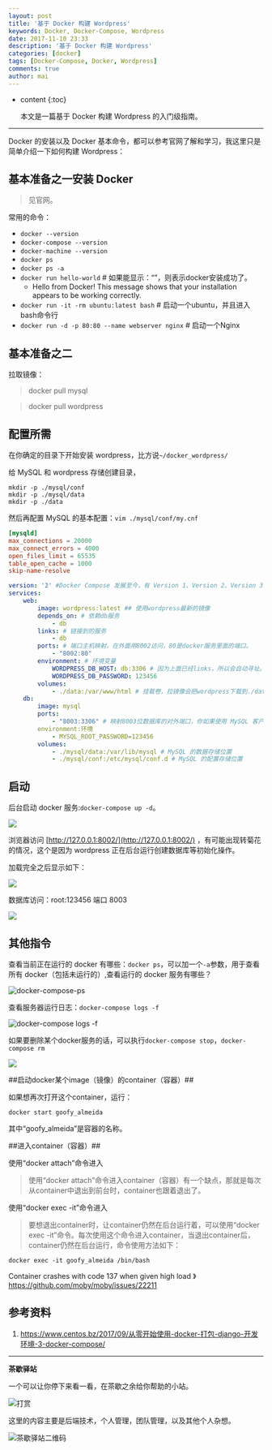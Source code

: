 ```yaml
---
layout: post
title: '基于 Docker 构建 Wordpress'
keywords: Docker, Docker-Compose, Wordpress
date: 2017-11-10 23:33
description: '基于 Docker 构建 Wordpress'
categories: [docker]
tags: [Docker-Compose, Docker, Wordpress]
comments: true
author: mai
---
```


* content
{:toc}

    本文是一篇基于 Docker 构建 Wordpress 的入门级指南。

----

Docker 的安装以及 Docker 基本命令，都可以参考官网了解和学习，我这里只是简单介绍一下如何构建 Wordpress：

## 基本准备之一安装 Docker ##

>见官网。

常用的命令：

- `docker --version`
- `docker-compose --version`
- `docker-machine --version`
- `docker ps`
- `docker ps -a`
- `docker run hello-world` # 如果能显示：“”，则表示docker安装成功了。
    - Hello from Docker! This message shows that your installation appears to be working correctly.
- `docker run -it -rm ubuntu:latest bash` # 启动一个ubuntu，并且进入bash命令行
- `docker run -d -p 80:80 --name webserver nginx` # 启动一个Nginx

## 基本准备之二 ##

拉取镜像：

>docker pull mysql

>docker pull wordpress

<!--more-->

## 配置所需 ##

在你确定的目录下开始安装 wordpress，比方说`~/docker_wordpress/`

给 MySQL 和 wordpress 存储创建目录，

```
mkdir -p ./mysql/conf
mkdir -p ./mysql/data
mkdir -p ./data
```

然后再配置 MySQL 的基本配置：`vim ./mysql/conf/my.cnf`

```conf
[mysqld]
max_connections = 20000
max_connect_errors = 4000
open_files_limit = 65535
table_open_cache = 1000
skip-name-resolve
```

```yml
version: '2' #Docker Compose 发展至今，有 Version 1、Version 2、Version 3 三个大版本。如果不声明版本，默认为 Version 1。Version 1 不能使用 volumes,、networks、 build参数。Version 2，必须在版本中申明，所有的服务，都必须申明在 service 关键字下。Version 3 删除了 volume_driver、volumes_from、cpu_shares、cpu_quota、cpuset、mem_limit、memswap_limit、extends、group_add关键字，新增了 deploy，全面支持 Swarm mode。更详细的比较可以查看参考链接
services:
    web:
        image: wordpress:latest ## 使用wordpress最新的镜像
        depends_on: # 依赖db服务
            - db
        links: # 链接到的服务
            - db
        ports: # 端口主机映射，在外面用8002访问，80是docker服务里面的端口。
            - "8002:80"
        environment: # 环境变量
            WORDPRESS_DB_HOST: db:3306 # 因为上面已经links，所以会自动寻址。
            WORDPRESS_DB_PASSWORD: 123456
        volumes:
            - ./data:/var/www/html # 挂载卷，拉镜像会把wordpress下载到./data目录下，然后再把它挂载到容器上的/var/www/html目录下，这样如果有需要的话，我们可以直接在./data本地目录下进行修改即可。
    db:
        image: mysql
        ports:
            - "8003:3306" # 映射8003位数据库的对外端口，你如果使用 MySQL 客户端连接的话，就需要使用 8003.
        environment:环境
            - MYSQL_ROOT_PASSWORD=123456
        volumes:
            - ./mysql/data:/var/lib/mysql # MySQL 的数据存储位置
            - ./mysql/conf:/etc/mysql/conf.d # MySQL 的配置存储位置
```

## 启动 ##

后台启动 docker 服务:`docker-compose up -d`。

![](http://oqos7hrvp.bkt.clouddn.com/blog/docker-compose-up-d.png)

浏览器访问 [http://127.0.0.1:8002/](http://127.0.0.1:8002/) ，有可能出现转菊花的情况，这个是因为 wordpress 正在后台运行创建数据库等初始化操作。

加载完全之后显示如下：

![](http://oqos7hrvp.bkt.clouddn.com/blog/docker_wordpress.png)

数据库访问：root:123456 端口 8003

![](http://oqos7hrvp.bkt.clouddn.com/blog/docker_mysql.png)

## 其他指令 ##

查看当前正在运行的 docker 有哪些：`docker ps`，可以加一个`-a`参数，用于查看所有 docker（包括未运行的）,查看运行的 docker 服务有哪些？

![docker-compose-ps](http://oqos7hrvp.bkt.clouddn.com/blog/docker-compose-ps.png)

查看服务器运行日志：`docker-compose logs -f`

![docker-compose logs -f](http://oqos7hrvp.bkt.clouddn.com/blog/docker-compose-logs.png)

如果要删除某个docker服务的话，可以执行`docker-compose stop`，`docker-compose rm`

![](http://oqos7hrvp.bkt.clouddn.com/blog/docker-compose-stop-rm.png)

##启动docker某个image（镜像）的container（容器）##

如果想再次打开这个container，运行：

`docker start goofy_almeida`

其中“goofy_almeida”是容器的名称。

##进入container（容器）##

使用“docker attach”命令进入

>使用“docker attach”命令进入container（容器）有一个缺点，那就是每次从container中退出到前台时，container也跟着退出了。

使用“docker exec -it”命令进入

>要想退出container时，让container仍然在后台运行着，可以使用“docker exec -it”命令。每次使用这个命令进入container，当退出container后，container仍然在后台运行，命令使用方法如下：

`docker exec -it goofy_almeida /bin/bash`

Container crashes with code 137 when given high load
》
https://github.com/moby/moby/issues/22211


## 参考资料 ##

1. https://www.centos.bz/2017/09/从零开始使用-docker-打包-django-开发环境-3-docker-compose/


----

**茶歇驿站**

一个可以让你停下来看一看，在茶歇之余给你帮助的小站。

![打赏](http://oqos7hrvp.bkt.clouddn.com/blog/money.jpg)

这里的内容主要是后端技术，个人管理，团队管理，以及其他个人杂想。

![茶歇驿站二维码](http://oqos7hrvp.bkt.clouddn.com/blog/tech_tea.jpg)
